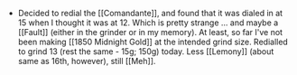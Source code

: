 - Decided to redial the [[Comandante]], and found that it was dialed in at 15 when I thought it was at 12. Which is pretty strange ... and maybe a [[Fault]] (either in the grinder or in my memory). At least, so far I've not been making [[1850 Midnight Gold]] at the intended grind size. Redialled to grind 13 (rest the same - 15g; 150g) today. Less [[Lemony]] (about same as 16th, however), still [[Meh]].